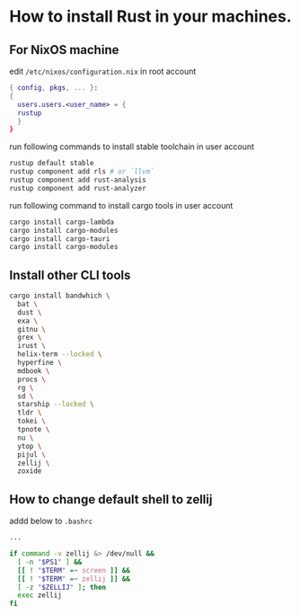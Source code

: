 # How to install Rust in your machines.

## For NixOS machine

edit `/etc/nixos/configuration.nix` in root account

```nix
{ config, pkgs, ... }:
{
  users.users.<user_name> = {
  rustup
  }
}
```

run following commands to install stable toolchain in user account

```bash
rustup default stable
rustup component add rls # or `llvm`
rustup component add rust-analysis
rustup component add rust-analyzer
```

run following command to install cargo tools in user account

```bash
cargo install cargo-lambda
cargo install cargo-modules
cargo install cargo-tauri
cargo install cargo-modules
```

## Install other CLI tools

```bash
cargo install bandwhich \
  bat \
  dust \
  exa \
  gitnu \
  grex \
  irust \
  helix-term --locked \
  hyperfine \
  mdbook \
  procs \
  rg \
  sd \
  starship --locked \
  tldr \
  tokei \
  tpnote \
  nu \
  ytop \
  pijul \
  zellij \
  zoxide
```

## How to change default shell to zellij

addd below to `.bashrc`

```bash
...

if command -v zellij &> /dev/null && 
  [ -n "$PS1" ] && 
  [[ ! "$TERM" =~ screen ]] && 
  [[ ! "$TERM" =~ zellij ]] &&
  [ -z "$ZELLIJ" ]; then
  exec zellij
fi
```
